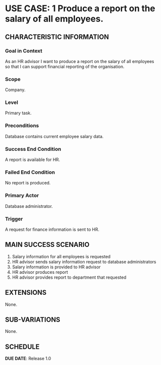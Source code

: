 # USE CASE: 1 Produce a report on the salary of all employees.
## CHARACTERISTIC INFORMATION

### Goal in Context

As an HR advisor I want to produce a report on the salary of all employees so that I can support financial reporting of the organisation.

### Scope

Company.

### Level

Primary task.

### Preconditions

Database contains current employee salary data.

### Success End Condition

A report is available for HR.

### Failed End Condition

No report is produced.

### Primary Actor

Database administrator.

### Trigger

A request for finance information is sent to HR.

## MAIN SUCCESS SCENARIO

1. Salary information for all employees is requested
2. HR advisor sends salary information request to database administrators
3. Salary information is provided to HR advisor
4. HR advisor produces report
5. HR advisor provides report to department that requested

## EXTENSIONS

None.

## SUB-VARIATIONS

None.

## SCHEDULE

**DUE DATE**: Release 1.0